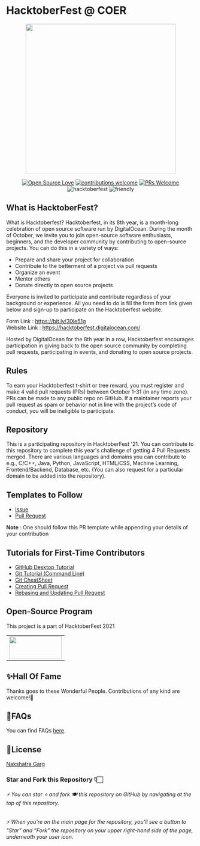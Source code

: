 # HacktoberFest @ COER
<div align="center">
<img src="https://hacktoberfest.digitalocean.com/_nuxt/img/logo-hacktoberfest-full.f42e3b1.svg" style="height: 400px; width:400px"/>

[![Open Source Love](https://img.shields.io/badge/Open%20Source-%F0%9F%A4%8D-Green)](https://github.com/nakshatra-garg) 
[![contributions welcome](https://img.shields.io/static/v1.svg?label=Contributions&message=Welcome&color=0059b3&style=flat-square)](https://github.com/nakshatra-garg)
[![PRs Welcome](https://img.shields.io/badge/PRs-welcome-brightgreen.svg?style=flat&logo=github)](https://github.com/nakshatra-garg)
 ![hacktoberfest](https://img.shields.io/badge/Hacktoberfest-2021-red) ![friendly](https://img.shields.io/badge/beginner-friendly-l)
</div>

## What is HacktoberFest?

What is Hacktoberfest?
Hacktoberfest, in its 8th year, is a month-long celebration of open source software run by DigitalOcean. During the month of October, we invite you to join open-source software enthusiasts, beginners, and the developer community by contributing to open-source projects. You can do this in a variety of ways:

- Prepare and share your project for collaboration
- Contribute to the betterment of a project via pull requests
- Organize an event
- Mentor others
- Donate directly to open source projects

Everyone is invited to participate and contribute regardless of your background or experience. All you need to do is fill the form from link given below and sign-up to participate on the Hacktoberfest website.

Form Link : https://bit.ly/3lXe51g
<br>
Website Link : https://hacktoberfest.digitalocean.com/

Hosted by DigitalOcean for the 8th year in a row, Hacktoberfest encourages participation in giving back to the open source community by completing pull requests, participating in events, and donating to open source projects. 

## Rules
To earn your Hacktoberfest t-shirt or tree reward, you must register and make 4 valid pull requests (PRs) between October 1-31 (in any time zone). PRs can be made to any public repo on GitHub.
If a maintainer reports your pull request as spam or behavior not in line with the project’s code of conduct, you will be ineligible to participate.

## Repository
This is a participating repository in HacktoberFest '21. You can contribute to this repository to complete this year's challenge of getting 4 Pull Requests merged. There are various languages and domains you can contribute to e.g., C/C++, Java, Python, JavaScript, HTML/CSS, Machine Learning, Frontend/Backend, Database, etc. (You can also request for a particular domain to be added into the repository).

## Templates to Follow

- [Issue](https://github.com/nakshatra-garg/hacktoberfest-coer/issues/new/choose)
- [Pull Request](https://github.com/nakshatra-garg/hacktoberfest-coer/blob/main/assets/pullrequest_template.md)

**Note** : One should follow this PR template while appending your details of your contribution

## Tutorials for First-Time Contributors
- [GitHub Desktop Tutorial](https://github.com/nakshatra-garg/hacktoberfest-coer/blob/main/.github/github-desktop-tutorial.md)
- [Git Tutorial (Command Line)](https://github.com/nakshatra-garg/hacktoberfest-coer/blob/main/.github/git-tutorial.md)
- [Git CheatSheet](https://www.digitalocean.com/community/cheatsheets/how-to-use-git-a-reference-guide)
- [Creating Pull Request](https://www.digitalocean.com/community/tutorials/how-to-create-a-pull-request-on-github)
- [Rebasing and Updating Pull Request](https://www.digitalocean.com/community/tutorials/how-to-rebase-and-update-a-pull-request)


## Open-Source Program
This project is a part of HacktoberFest 2021

<table>
<tr>
 <td>
<a href="https://github.com/nakshatra-garg"><img src="https://github.com/nakshatra-garg/hacktoberfest-coer/blob/main/assets/Hacktoberfest-2021.jpg" width=140px height=60px /></a>
 </td>
</tr>
</table>

<h2>✨Hall Of Fame</h2>   

Thanks goes to these Wonderful People. Contributions of any kind are welcome!🚀 

<!-- ALL-CONTRIBUTORS-LIST:START - Do not remove or modify this section -->
<!-- prettier-ignore-start -->
<!-- markdownlint-disable -->

<!-- markdownlint-enable -->
<!-- prettier-ignore-end -->
<!-- ALL-CONTRIBUTORS-LIST:END -->


<h2>📜FAQs</h2>

You can find FAQs [here](https://hacktoberfest.digitalocean.com/faq).


<h2>📝License</h2>  



[Nakshatra Garg](https://github.com/nakshatra-garg)

### Star and Fork this Repository 👇🏻
###### ⚡  You can star ⭐ and fork 🍽️ this repository on GitHub by navigating at the top of this repository.
###### ⚡  When you’re on the main page for the repository, you’ll see a button to "Star" and “Fork” the repository on your upper right-hand side of the page, underneath your user icon.
